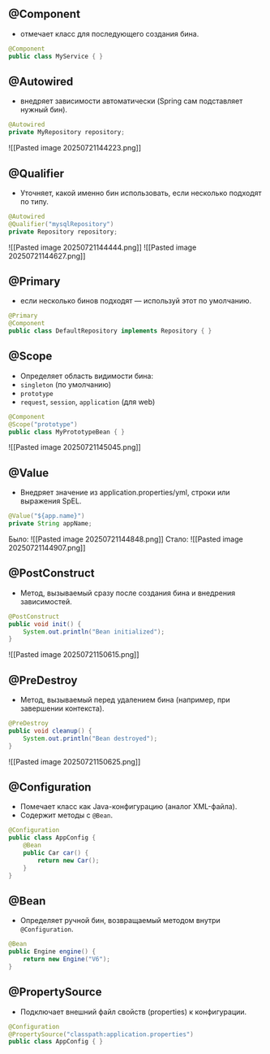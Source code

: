 ## @Component 
- отмечает класс для последующего создания бина.
```java
@Component
public class MyService { }
```
## @Autowired 
- внедряет зависимости автоматически (Spring сам подставляет нужный бин).
```java
@Autowired
private MyRepository repository;
```
![[Pasted image 20250721144223.png]]
## @Qualifier 
- Уточняет, какой именно бин использовать, если несколько подходят по типу.
```java
@Autowired
@Qualifier("mysqlRepository")
private Repository repository;
```
![[Pasted image 20250721144444.png]]
![[Pasted image 20250721144627.png]]
## @Primary 
- если несколько бинов подходят — используй этот по умолчанию.
```java
@Primary
@Component
public class DefaultRepository implements Repository { }
```
## @Scope 
- Определяет область видимости бина:
- `singleton` (по умолчанию)
- `prototype`
- `request`, `session`, `application` (для web)
```java
@Component
@Scope("prototype")
public class MyPrototypeBean { }
```
![[Pasted image 20250721145045.png]]
## @Value 
- Внедряет значение из application.properties/yml, строки или выражения SpEL.
```java
@Value("${app.name}")
private String appName;
```
Было: ![[Pasted image 20250721144848.png]]
Стало: ![[Pasted image 20250721144907.png]]
## @PostConstruct 
- Метод, вызываемый сразу после создания бина и внедрения зависимостей.
```java
@PostConstruct
public void init() {
    System.out.println("Bean initialized");
}
```
![[Pasted image 20250721150615.png]]
## @PreDestroy 
- Метод, вызываемый перед удалением бина (например, при завершении контекста).
```java
@PreDestroy
public void cleanup() {
    System.out.println("Bean destroyed");
}
```
![[Pasted image 20250721150625.png]]
## @Configuration 
- Помечает класс как Java-конфигурацию (аналог XML-файла).
- Содержит методы с `@Bean`.
```java
@Configuration
public class AppConfig {
    @Bean
    public Car car() {
        return new Car();
    }
}
```
## @Bean 
- Определяет ручной бин, возвращаемый методом внутри `@Configuration`.
```java
@Bean
public Engine engine() {
    return new Engine("V6");
}
```
## @PropertySource 
- Подключает внешний файл свойств (properties) к конфигурации.
```java
@Configuration
@PropertySource("classpath:application.properties")
public class AppConfig { }
```